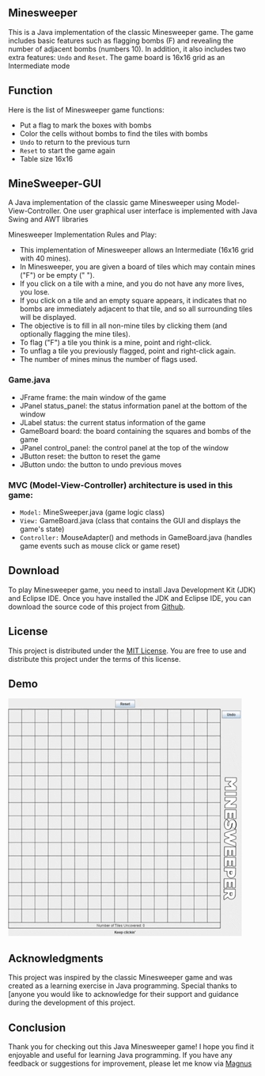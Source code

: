 ## Minesweeper

This is a Java implementation of the classic Minesweeper game. The game includes basic features such as flagging bombs (F) and revealing the number of adjacent bombs (numbers 10). In addition, it also includes two extra features: `Undo` and `Reset`. The game board is 16x16 grid as an Intermediate mode 

## Function

Here is the list of Minesweeper game functions:

- Put a flag to mark the boxes with bombs
- Color the cells without bombs to find the tiles with bombs
- `Undo` to return to the previous turn
- `Reset` to start the game again
- Table size 16x16 

## MineSweeper-GUI
A Java implementation of the classic game Minesweeper using Model-View-Controller. One user graphical user interface is implemented with Java Swing and AWT libraries

Minesweeper Implementation Rules and Play:
- This implementation of Minesweeper allows an Intermediate (16x16 grid with 40 mines).
- In Minesweeper, you are given a board of tiles which may contain mines ("F") or be empty (" ").
- If you click on a tile with a mine, and you do not have any more lives, you lose.
- If you click on a tile and an empty square appears, it indicates that no bombs are immediately adjacent to that tile, and so all surrounding tiles will be displayed.
- The objective is to fill in all non-mine tiles by clicking them (and optionally flagging the mine tiles).
- To flag ("F") a tile you think is a mine, point and right-click. 
- To unflag a tile you previously flagged, point and right-click again.
- The number of mines minus the number of flags used. 

### Game.java 
- JFrame frame: the main window of the game
- JPanel status_panel: the status information panel at the bottom of the window
- JLabel status: the current status information of the game
- GameBoard board: the board containing the squares and bombs of the game
- JPanel control_panel: the control panel at the top of the window
- JButton reset: the button to reset the game
- JButton undo: the button to undo previous moves

### MVC (Model-View-Controller) architecture is used in this game:
- `Model:` MineSweeper.java (game logic class)
- `View:` GameBoard.java (class that contains the GUI and displays the game's state)
- `Controller:` MouseAdapter() and methods in GameBoard.java (handles game events such as mouse click or game reset)

## Download

To play Minesweeper game, you need to install Java Development Kit (JDK) and Eclipse IDE.
Once you have installed the JDK and Eclipse IDE, you can download the source code of this project from [Github](https://github.com/IU-MagnusS/MineSweeper).

## License

This project is distributed under the [MIT License](https://github.com/[MagnusS]/Java-Minesweeper/blob/main/LICENSE). You are free to use and distribute this project under the terms of this license.

## Demo
![Demo](https://github.com/IU-MagnusS/MineSweeper/blob/main/MineSweeperProj/MineSweeper.gif)

## Acknowledgments

This project was inspired by the classic Minesweeper game and was created as a learning exercise in Java programming. Special thanks to [anyone you would like to acknowledge for their support and guidance during the development of this project.

## Conclusion

Thank you for checking out this Java Minesweeper game! I hope you find it enjoyable and useful for learning Java programming. If you have any feedback or suggestions for improvement, please let me know via [Magnus](mailto:magnusnguyen7@gmail.com)
